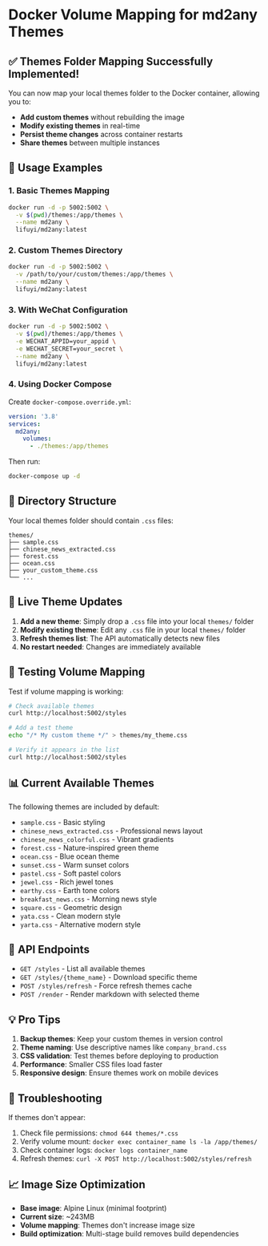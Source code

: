 # Docker Volume Mapping for md2any Themes

## ✅ **Themes Folder Mapping Successfully Implemented!**

You can now map your local themes folder to the Docker container, allowing you to:

- **Add custom themes** without rebuilding the image
- **Modify existing themes** in real-time
- **Persist theme changes** across container restarts
- **Share themes** between multiple instances

## 🚀 **Usage Examples**

### 1. Basic Themes Mapping
```bash
docker run -d -p 5002:5002 \
  -v $(pwd)/themes:/app/themes \
  --name md2any \
  lifuyi/md2any:latest
```

### 2. Custom Themes Directory
```bash
docker run -d -p 5002:5002 \
  -v /path/to/your/custom/themes:/app/themes \
  --name md2any \
  lifuyi/md2any:latest
```

### 3. With WeChat Configuration
```bash
docker run -d -p 5002:5002 \
  -v $(pwd)/themes:/app/themes \
  -e WECHAT_APPID=your_appid \
  -e WECHAT_SECRET=your_secret \
  --name md2any \
  lifuyi/md2any:latest
```

### 4. Using Docker Compose
Create `docker-compose.override.yml`:
```yaml
version: '3.8'
services:
  md2any:
    volumes:
      - ./themes:/app/themes
```

Then run:
```bash
docker-compose up -d
```

## 📁 **Directory Structure**

Your local themes folder should contain `.css` files:
```
themes/
├── sample.css
├── chinese_news_extracted.css
├── forest.css
├── ocean.css
├── your_custom_theme.css
└── ...
```

## 🔄 **Live Theme Updates**

1. **Add a new theme**: Simply drop a `.css` file into your local `themes/` folder
2. **Modify existing theme**: Edit any `.css` file in your local `themes/` folder
3. **Refresh themes list**: The API automatically detects new files
4. **No restart needed**: Changes are immediately available

## 🧪 **Testing Volume Mapping**

Test if volume mapping is working:
```bash
# Check available themes
curl http://localhost:5002/styles

# Add a test theme
echo "/* My custom theme */" > themes/my_theme.css

# Verify it appears in the list
curl http://localhost:5002/styles
```

## 📊 **Current Available Themes**

The following themes are included by default:
- `sample.css` - Basic styling
- `chinese_news_extracted.css` - Professional news layout
- `chinese_news_colorful.css` - Vibrant gradients
- `forest.css` - Nature-inspired green theme
- `ocean.css` - Blue ocean theme
- `sunset.css` - Warm sunset colors
- `pastel.css` - Soft pastel colors
- `jewel.css` - Rich jewel tones
- `earthy.css` - Earth tone colors
- `breakfast_news.css` - Morning news style
- `square.css` - Geometric design
- `yata.css` - Clean modern style
- `yarta.css` - Alternative modern style

## 🔧 **API Endpoints**

- `GET /styles` - List all available themes
- `GET /styles/{theme_name}` - Download specific theme
- `POST /styles/refresh` - Force refresh themes cache
- `POST /render` - Render markdown with selected theme

## 💡 **Pro Tips**

1. **Backup themes**: Keep your custom themes in version control
2. **Theme naming**: Use descriptive names like `company_brand.css`
3. **CSS validation**: Test themes before deploying to production
4. **Performance**: Smaller CSS files load faster
5. **Responsive design**: Ensure themes work on mobile devices

## 🐛 **Troubleshooting**

If themes don't appear:
1. Check file permissions: `chmod 644 themes/*.css`
2. Verify volume mount: `docker exec container_name ls -la /app/themes/`
3. Check container logs: `docker logs container_name`
4. Refresh themes: `curl -X POST http://localhost:5002/styles/refresh`

## 📈 **Image Size Optimization**

- **Base image**: Alpine Linux (minimal footprint)
- **Current size**: ~243MB
- **Volume mapping**: Themes don't increase image size
- **Build optimization**: Multi-stage build removes build dependencies